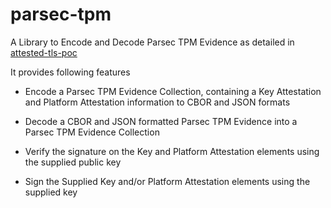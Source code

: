 # parsec-tpm

A Library to Encode and Decode Parsec TPM Evidence as
detailed in [attested-tls-poc](github.com/CCC-Attestation/attested-tls-poc)

It provides following features

* Encode a Parsec TPM Evidence Collection, containing a Key Attestation and Platform Attestation 
information to CBOR and JSON formats

* Decode a CBOR and JSON formatted Parsec TPM Evidence into a Parsec TPM Evidence Collection

* Verify the signature on the Key and Platform Attestation elements using the supplied public key

* Sign the Supplied Key and/or Platform Attestation elements using the supplied key